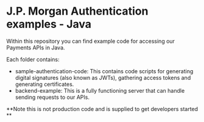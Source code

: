 # J.P. Morgan Authentication examples - Java

Within this repository you can find example code for accessing our Payments APIs in Java.

Each folder contains:

- sample-authentication-code: This contains code scripts for generating digital signatures (also known as JWTs), gathering access tokens and generating certificates.
- backend-example: This is a fully functioning server that can handle sending requests to our APIs.

**Note this is not production code and is supplied to get developers started **
